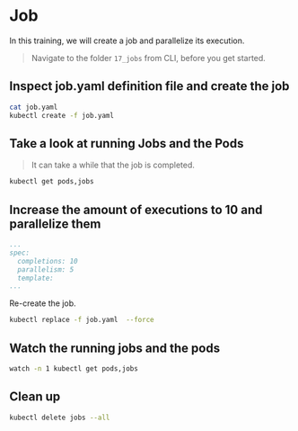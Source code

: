 # Job

In this training, we will create a job and parallelize its execution.

>Navigate to the folder `17_jobs` from CLI, before you get started. 

## Inspect  job.yaml definition file and create the job

```bash
cat job.yaml
kubectl create -f job.yaml
```

## Take a look at running Jobs and the Pods

>It can take a while that the job is completed.
```bash
kubectl get pods,jobs
```

## Increase the amount of executions to 10 and parallelize them

```yaml
...
spec:
  completions: 10
  parallelism: 5
  template:
...
```

Re-create the job.

```bash
kubectl replace -f job.yaml  --force
```

## Watch the running jobs and the pods

```bash
watch -n 1 kubectl get pods,jobs
```

## Clean up

```bash
kubectl delete jobs --all
```
